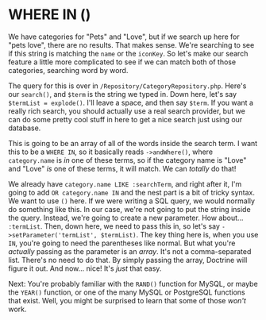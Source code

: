 # WHERE IN ()

We have categories for "Pets" and "Love", but if we search up here for "pets love", there are no results. That makes sense. We're searching to see if this string is matching the `name` or the `iconKey`. So let's make our search feature a little more complicated to see if we can match both of those categories, searching word by word.

The query for this is over in `/Repository/CategoryRepository.php`. Here's our `search()`, and `$term` is the string we typed in. Down here, let's say `$termList = explode()`. I'll leave a space, and then say `$term`. If you want a really rich search, you should actually use a real search provider, but we can do some pretty cool stuff in here to get a nice search just using our database.

This is going to be an array of all of the words inside the search term. I want this to be a `WHERE IN`, so it basically reads `->andWhere()`, where `category.name` is *in* one of these terms, so if the category name is "Love" and "Love" *is* one of these terms, it will match. We can *totally* do that!

We already have `category.name LIKE :searchTerm`, and right after it, I'm going to add `OR category.name IN` and the nest part is a bit of tricky syntax. We want to use `()` here. If we were writing a SQL query, we would normally do something like this. In our case, we're not going to put the string inside the query. Instead, we're going to create a new parameter. How about... `:termList`. Then, down here, we need to pass this in, so let's say `->setParameter('termList', $termList)`. The key thing here is, when you use `IN`, you're going to need the parentheses like normal. But what you're *actually* passing as the parameter is an *array*. It's not a comma-separated list. There's no need to do that. By simply passing the array, Doctrine will figure it out. And now... nice! It's *just* that easy.

Next: You're probably familiar with the `RAND()` function for MySQL, or maybe the `YEAR()` function, or one of the many MySQL or PostgreSQL functions that exist. Well, you might be surprised to learn that some of those *won't* work.
